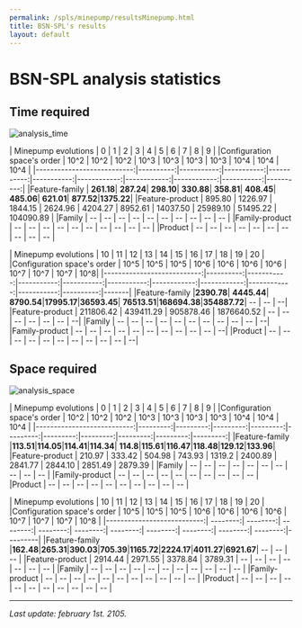 ```yaml
---
permalink: /spls/minepump/resultsMinepump.html
title: BSN-SPL's results
layout: default
---
```

# BSN-SPL analysis statistics

## Time required

![analysis_time]({{site.baseurl}}/assets/minepump-mean-analysis_time-configurations_ascending-logarithmic-ALL.png)

| Minepump evolutions        |         0 |          1 |          2 |          3 |          4 |           5 |           6 |           7 |          8 |         9 |
|Configuration space's order |      10^2 |       10^2 |       10^2 |       10^3 |       10^3 |       10^3  |        10^3 |        10^4 |       10^4 |      10^4 |
|---------------------------:|----------:|-----------:|-----------:|-----------:|-----------:|------------:|------------:|------------:|-----------:|----------:|
|Feature-family              | **261.18**|  **287.24**|  **298.10**|  **330.88**|  **358.81**|   **408.45**|   **485.06**|   **621.01**|  **877.52**|**1375.22**|
|Feature-product             |    895.80 |    1226.97 |    1844.15 |    2624.96 |    4204.27 |     8952.61 |    14037.50 |    25989.10 |   51495.22 | 104090.89 |
|Family                      |        -- |         -- |         -- |         -- |         -- |          -- |          -- |          -- |         -- |        -- |
|Family-product              |        -- |         -- |         -- |         -- |         -- |          -- |          -- |          -- |         -- |        -- |
|Product                     |        -- |         -- |         -- |         -- |         -- |          -- |          -- |          -- |         -- |        -- |




| Minepump evolutions        |        10 |         11 |         12 |         13 |         14 |          15 |          16 |          17 |         18 |        19 |    20 |
|Configuration space's order |      10^5 |       10^5 |       10^5 |       10^6 |       10^6 |        10^6 |        10^6 |        10^7 |       10^7 |      10^7 |   10^8|
|---------------------------:|----------:|-----------:|-----------:|-----------:|-----------:|------------:|------------:|------------:|-----------:|----------:|-------|
|Feature-family              |**2390.78**| **4445.44**| **8790.54**|**17995.17**|**36593.45**| **76513.51**|**168694.38**|**354887.72**|         -- |        -- |     --|
|Feature-product             | 211806.42 |  439411.29 |  905878.46 | 1876640.52 |         -- |          -- |          -- |          -- |         -- |        -- |     --|
|Family                      |        -- |         -- |         -- |         -- |         -- |          -- |          -- |          -- |         -- |        -- |     --|
|Family-product              |        -- |         -- |         -- |         -- |         -- |          -- |          -- |          -- |         -- |        -- |     --|
|Product                     |        -- |         -- |         -- |         -- |         -- |          -- |          -- |          -- |         -- |        -- |     --|



## Space required

![analysis_space]({{site.baseurl}}/assets/minepump-mean-memory-configurations_ascending-ALL.png)

| Minepump evolutions        |       0  |       1  |       2  |       3  |       4  |       5  |       6  |       7  |       8  |       9  |
|Configuration space's order |     10^2 |     10^2 |     10^2 |     10^3 |     10^3 |     10^3 |     10^3 |     10^4 |     10^4 |     10^4 |
|---------------------------:|---------:|---------:|---------:|---------:|---------:|---------:|---------:|---------:|---------:|---------:|
|Feature-family              |**113.51**|**114.05**|**114.41**|**114.34**| **114.8**|**115.61**|**116.47**|**118.48**|**129.12**|**133.96**|
|Feature-product             |   210.97 |   333.42 |   504.98 |   743.93 |   1319.2 |  2400.89 |  2841.77 |  2844.10 |  2851.49 |  2879.39 |
|Family                      |       -- |       -- |       -- |       -- |       -- |       -- |       -- |       -- |       -- |       -- |
|Family-product              |       -- |       -- |       -- |       -- |       -- |       -- |       -- |       -- |       -- |       -- |
|Product                     |       -- |       -- |       -- |       -- |       -- |       -- |       -- |       -- |       -- |       -- |

| Minepump evolutions        |      10  |      11  |      12  |       13 |       14  |       15  |       16  |       17  |       18  |      19  |      20 |
|Configuration space's order |     10^5 |     10^5 |     10^5 |     10^6 |      10^6 |     10^6  |      10^6 |      10^7 |      10^7 |     10^7 |    10^8 |
|---------------------------:| --------:| --------:| --------:| --------:|  --------:|  --------:|  --------:|  --------:|  --------:| --------:|---------|
|Feature-family              |**162.48**|**265.31**|**390.03**|**705.39**|**1165.72**|**2224.17**|**4011.27**|**6921.67**|        -- |       -- |      -- |
|Feature-product             |  2914.44 |  2971.55 |  3378.84 |  3789.31 |        -- |        -- |        -- |        -- |        -- |       -- |      -- |
|Family                      |       -- |       -- |       -- |       -- |        -- |        -- |        -- |        -- |        -- |       -- |      -- |
|Family-product              |       -- |       -- |       -- |       -- |        -- |        -- |        -- |        -- |        -- |       -- |      -- |
|Product                     |       -- |       -- |       -- |       -- |        -- |        -- |        -- |        -- |        -- |       -- |      -- |


---
*Last update: february 1st. 2105.*










<script>
  (function(i,s,o,g,r,a,m){i['GoogleAnalyticsObject']=r;i[r]=i[r]||function(){
  (i[r].q=i[r].q||[]).push(arguments)},i[r].l=1*new Date();a=s.createElement(o),
  m=s.getElementsByTagName(o)[0];a.async=1;a.src=g;m.parentNode.insertBefore(a,m)
  })(window,document,'script','https://www.google-analytics.com/analytics.js','ga');

  ga('create', 'UA-91211747-1', 'auto');
  ga('send', 'pageview');

</script>

